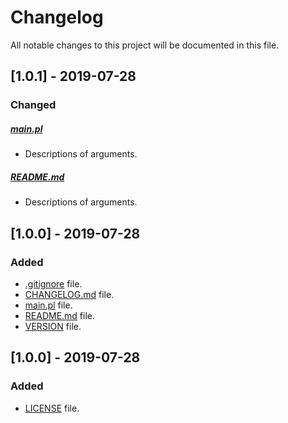 # Changelog

All notable changes to this project will be documented in this file.

## [1.0.1] - 2019-07-28

### Changed

##### [main.pl](main.pl)

- Descriptions of arguments.

##### [README.md](README.md)

- Descriptions of arguments.

## [1.0.0] - 2019-07-28

### Added

- [.gitignore](.gitignore) file.
- [CHANGELOG.md](CHANGELOG.md) file.
- [main.pl](main.pl) file.
- [README.md](README.md) file.
- [VERSION](VERSION) file.

## [1.0.0] - 2019-07-28

### Added

- [LICENSE](LICENSE) file.
